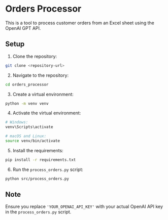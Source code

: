 # Orders Processor

This is a tool to process customer orders from an Excel sheet using the OpenAI GPT API.

## Setup

1. Clone the repository:
```bash
git clone <repository-url>
```

2. Navigate to the repository:
```bash
cd orders_processor
```

3. Create a virtual environment:
```bash
python -m venv venv
```

4. Activate the virtual environment:
```bash
# Windows:
venv\Scripts\activate

# macOS and Linux:
source venv/bin/activate
```

5. Install the requirements:
```bash
pip install -r requirements.txt
```

6. Run the `process_orders.py` script:
```bash
python src/process_orders.py
```

## Note
Ensure you replace `'YOUR_OPENAI_API_KEY'` with your actual OpenAI API key in the `process_orders.py` script.
